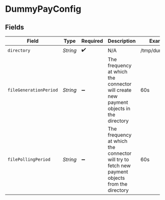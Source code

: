 # DummyPayConfig


## Fields

| Field                                                                                         | Type                                                                                          | Required                                                                                      | Description                                                                                   | Example                                                                                       |
| --------------------------------------------------------------------------------------------- | --------------------------------------------------------------------------------------------- | --------------------------------------------------------------------------------------------- | --------------------------------------------------------------------------------------------- | --------------------------------------------------------------------------------------------- |
| `directory`                                                                                   | *String*                                                                                      | :heavy_check_mark:                                                                            | N/A                                                                                           | /tmp/dummypay                                                                                 |
| `fileGenerationPeriod`                                                                        | *String*                                                                                      | :heavy_minus_sign:                                                                            | The frequency at which the connector will create new payment objects in the directory         | 60s                                                                                           |
| `filePollingPeriod`                                                                           | *String*                                                                                      | :heavy_minus_sign:                                                                            | The frequency at which the connector will try to fetch new payment objects from the directory | 60s                                                                                           |